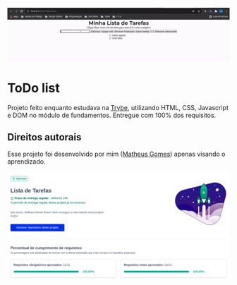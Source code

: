 ![ToDo List](tdl.gif)

# ToDo list
Projeto feito enquanto estudava na [Trybe](https://www.betrybe.com/), utilizando HTML, CSS, Javascript e DOM no módulo de fundamentos. Entregue com 100% dos requisitos.

## Direitos autorais

Esse projeto foi desenvolvido por mim ([Matheus Gomes](https://www.linkedin.com/in/matheusgb/)) apenas visando o aprendizado.

![100%](tdl.png)
